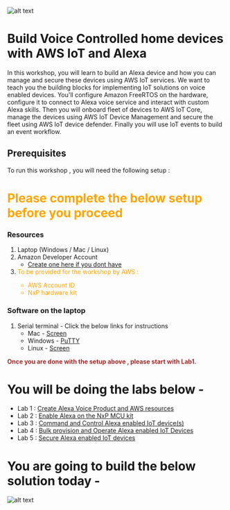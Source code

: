 ![alt text](../images//aws_logo.png)

# Build Voice Controlled home devices with AWS IoT and Alexa 

In this workshop, you will learn to build an Alexa device and how you can manage and secure these devices using AWS IoT services. We want to teach you the building blocks for implementing IoT solutions on voice enabled devices. You'll configure Amazon FreeRTOS on the hardware, configure it to connect to Alexa voice service and interact with custom Alexa skills. Then you will onboard fleet of devices to AWS IoT Core, manage the devices using AWS IoT Device Management and secure the fleet using AWS IoT device defender. Finally you will use IoT events to build an event workflow. 

## Prerequisites 
To run this workshop , you will need the following setup :

# <span style="color:orange">Please complete the below setup before you proceed</span>

### Resources 
1. Laptop (Windows / Mac / Linux)
2. Amazon Developer Account
    - [Create one here if you dont have](https://developer.amazon.com/login.html) 
3. <span style="color:orange">To be provided for the workshop by AWS :
    - AWS Account ID  
    - NxP hardware kit 
   </span>

### Software on the laptop
1. Serial terminal - Click the below links for instructions
    -   Mac -  [Screen](https://software.intel.com/en-us/setting-up-serial-terminal-on-system-with-mac-os-x)    
    -   Windows - [PuTTY](https://software.intel.com/en-us/setting-up-serial-terminal-on-system-with-windows)
    -   Linux -  [Screen](https://software.intel.com/en-us/setting-up-serial-terminal-on-system-with-linux) 

<span style="color:brown">**Once you are done with the setup above , please start with Lab1.** </span>

# You will be doing the labs below  -

- Lab 1 : [Create Alexa Voice Product and AWS resources](./instructions/lab1.md)
- Lab 2 : [Enable Alexa on the NxP MCU kit](./instructions/lab2.md)
- Lab 3 : [Command and Control Alexa enabled IoT device(s)](./instructions/lab3.md)
- Lab 4 : [Bulk provision and Operate Alexa enabled IoT Devices](./instructions/lab4.md)
- Lab 5 : [Secure Alexa enabled IoT devices](./instructions/lab5.md)

# You are going to build the below solution today -
![alt text](../images/architecture.png)

